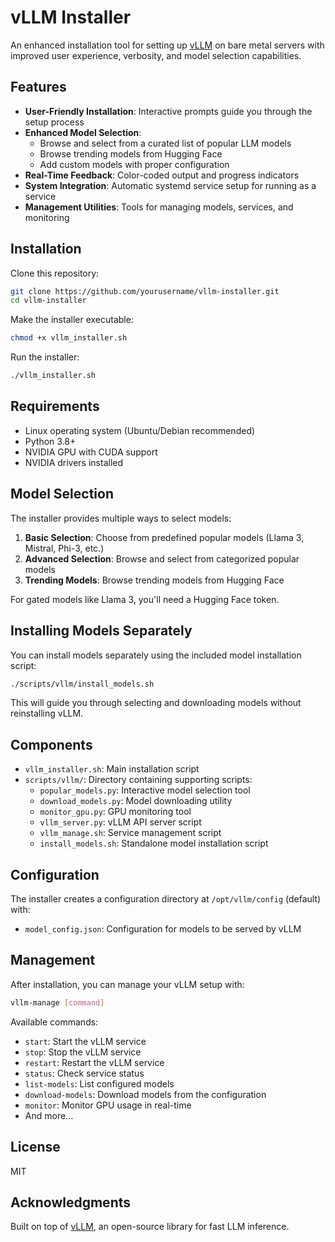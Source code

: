 # vLLM Installer

An enhanced installation tool for setting up [vLLM](https://github.com/vllm-project/vllm) on bare metal servers with improved user experience, verbosity, and model selection capabilities.

## Features

- **User-Friendly Installation**: Interactive prompts guide you through the setup process
- **Enhanced Model Selection**: 
  - Browse and select from a curated list of popular LLM models
  - Browse trending models from Hugging Face
  - Add custom models with proper configuration
- **Real-Time Feedback**: Color-coded output and progress indicators
- **System Integration**: Automatic systemd service setup for running as a service
- **Management Utilities**: Tools for managing models, services, and monitoring

## Installation

Clone this repository:

```bash
git clone https://github.com/yourusername/vllm-installer.git
cd vllm-installer
```

Make the installer executable:

```bash
chmod +x vllm_installer.sh
```

Run the installer:

```bash
./vllm_installer.sh
```

## Requirements

- Linux operating system (Ubuntu/Debian recommended)
- Python 3.8+
- NVIDIA GPU with CUDA support
- NVIDIA drivers installed

## Model Selection

The installer provides multiple ways to select models:

1. **Basic Selection**: Choose from predefined popular models (Llama 3, Mistral, Phi-3, etc.)
2. **Advanced Selection**: Browse and select from categorized popular models
3. **Trending Models**: Browse trending models from Hugging Face

For gated models like Llama 3, you'll need a Hugging Face token.

## Installing Models Separately

You can install models separately using the included model installation script:

```bash
./scripts/vllm/install_models.sh
```

This will guide you through selecting and downloading models without reinstalling vLLM.

## Components

- `vllm_installer.sh`: Main installation script
- `scripts/vllm/`: Directory containing supporting scripts:
  - `popular_models.py`: Interactive model selection tool
  - `download_models.py`: Model downloading utility
  - `monitor_gpu.py`: GPU monitoring tool
  - `vllm_server.py`: vLLM API server script
  - `vllm_manage.sh`: Service management script
  - `install_models.sh`: Standalone model installation script

## Configuration

The installer creates a configuration directory at `/opt/vllm/config` (default) with:

- `model_config.json`: Configuration for models to be served by vLLM

## Management

After installation, you can manage your vLLM setup with:

```bash
vllm-manage [command]
```

Available commands:
- `start`: Start the vLLM service
- `stop`: Stop the vLLM service
- `restart`: Restart the vLLM service
- `status`: Check service status
- `list-models`: List configured models
- `download-models`: Download models from the configuration
- `monitor`: Monitor GPU usage in real-time
- And more...

## License

MIT

## Acknowledgments

Built on top of [vLLM](https://github.com/vllm-project/vllm), an open-source library for fast LLM inference.

